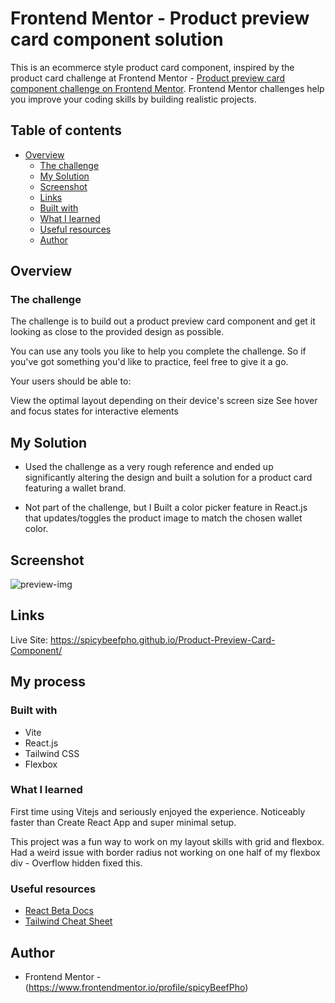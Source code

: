 # Frontend Mentor - Product preview card component solution

This is an ecommerce style product card component, inspired by the product card challenge at Frontend Mentor - [Product preview card component challenge on Frontend Mentor](https://www.frontendmentor.io/challenges/product-preview-card-component-GO7UmttRfa). Frontend Mentor challenges help you improve your coding skills by building realistic projects.

## Table of contents

- [Overview](#overview)
  - [The challenge](#the-challenge)
  - [My Solution](#my-solution)
  - [Screenshot](#screenshot)
  - [Links](#links)
  - [Built with](#built-with)
  - [What I learned](#what-i-learned) 
  - [Useful resources](#useful-resources)
  - [Author](#author)

## Overview


### The challenge

The challenge is to build out a product preview card component and get it looking as close to the provided design as possible.

You can use any tools you like to help you complete the challenge. So if you've got something you'd like to practice, feel free to give it a go.

Your users should be able to:

View the optimal layout depending on their device's screen size
See hover and focus states for interactive elements

## My Solution

- Used the challenge as a very rough reference and ended up significantly altering the design and built a solution for a product card featuring a wallet brand. 

- Not part of the challenge, but I Built a color picker feature in React.js that updates/toggles the product image to match the chosen wallet color. 

## Screenshot
![preview-img](https://user-images.githubusercontent.com/29825015/219566191-9e1f4544-bfa6-48f7-9c02-ea5db11e969b.png)

## Links
Live Site: https://spicybeefpho.github.io/Product-Preview-Card-Component/


## My process

### Built with

- Vite
- React.js
- Tailwind CSS
- Flexbox

### What I learned

First time using Vitejs and seriously enjoyed the experience. Noticeably faster than Create React App and super minimal setup.

This project was a fun way to work on my layout skills with grid and flexbox. Had a weird issue with border radius not working on one half of my flexbox div - Overflow hidden fixed this.


### Useful resources

- [React Beta Docs](https://beta.reactjs.org/) 
- [Tailwind Cheat Sheet](https://nerdcave.com/tailwind-cheat-sheet) 

## Author

- Frontend Mentor - (https://www.frontendmentor.io/profile/spicyBeefPho)
